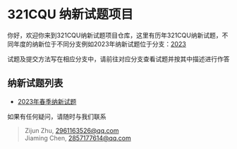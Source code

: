 # 321CQU 纳新试题项目

你好，欢迎你来到321CQU纳新试题项目仓库，这里有历年321CQU纳新试题，不同年度的纳新位于不同分支例如2023年纳新试题位于分支：[2023](https://github.com/ZhuLegend/321CQU_Recruit/tree/2023)

试题及提交方法写在相应分支中，请前往对应分支查看试题并按其中描述进行作答

## 纳新试题列表
- [2023年春季纳新试题](https://github.com/ZhuLegend/321CQU_Recruit/tree/2023)

如果有任何疑问，请随时与我们联系

> Zijun Zhu, 2961163526@qq.com \
> Jiaming Chen, 2857177614@qq.com
